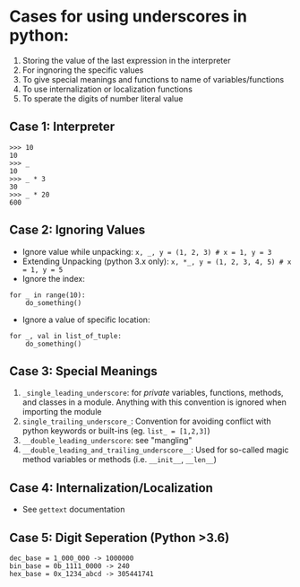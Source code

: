 # Cases for using underscores in python:
1. Storing the value of the last expression in the interpreter
2. For ingnoring the specific values
3. To give special meanings and functions to name of variables/functions
4. To use internalization or localization functions
5. To sperate the digits of number literal value


## Case 1: Interpreter
```
>>> 10 
10 
>>> _ 
10 
>>> _ * 3 
30 
>>> _ * 20 
600
```
## Case 2: Ignoring Values
* Ignore value while unpacking: `x, _, y = (1, 2, 3) # x = 1, y = 3`
* Extending Unpacking (python 3.x only): `x, *_, y = (1, 2, 3, 4, 5) # x = 1, y = 5`
* Ignore the index:
```
for _ in range(10):
    do_something()
```
* Ignore a value of specific location:
```
for _, val in list_of_tuple:
    do_something()
```

## Case 3: Special Meanings
1. `_single_leading_underscore`: for *private* variables, functions, methods, and classes in a module. Anything with this convention is ignored when importing the module
2. `single_trailing_underscore_`: Convention for avoiding conflict with python keywords or built-ins (eg. `list_ = [1,2,3]`)
3. `__double_leading_underscore`: see "mangling"
4. `__double_leading_and_trailing_underscore__`: Used for so-called magic method variables or methods (i.e. `__init__`, `__len__`)

## Case 4: Internalization/Localization
* See `gettext` documentation 

## Case 5: Digit Seperation (Python >3.6)
```
dec_base = 1_000_000 -> 1000000
bin_base = 0b_1111_0000 -> 240
hex_base = 0x_1234_abcd -> 305441741
```
